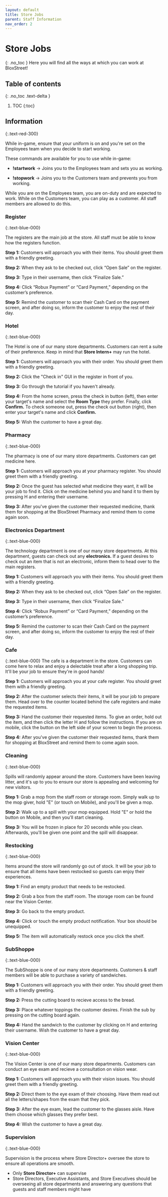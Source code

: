 ```yaml
---
layout: default
title: Store Jobs
parent: Staff Information
nav_order: 2
---
```

# Store Jobs
{: .no_toc }
Here you will find all the ways at which you can work at BloxStreet! 

## Table of contents
{: .no_toc .text-delta }

1. TOC
{:toc}

## Information 
{:.text-red-300} 

While in-game, ensure that your uniform is on and you're set on the Employees team when you decide to start working.

These commands are available for you to use while in-game:

* **!startwork** -> Joins you to the Employees team and sets you as working.

* **!stopwork** -> Joins you to the Customers team and prevents you from working.

While you are on the Employees team, you are on-duty and are expected to work. While on the Customers team, you can play as a customer. All staff members are allowed to do this.

### Register
{:.text-blue-000}

The registers are the main job at the store. All staff must be able to know how the registers function.

**Step 1:** Customers will approach you with their items. You should greet them with a friendly greeting.

**Step 2:** When they ask to be checked out, click “Open Sale” on the register.

**Step 3:** Type in their username, then click “Finalize Sale.”

**Step 4:** Click “Robux Payment” or “Card Payment,” depending on the customer’s preference.

**Step 5:** Remind the customer to scan their Cash Card on the payment screen, and after doing so, inform the customer to enjoy the rest of their day.

### Hotel
{:.text-blue-000}

The Hotel is one of our many store departments. Customers can rent a suite of their preference. Keep in mind that **Store Intern+** may run the hotel.

**Step 1:** Customers will approach you with their order. You should greet them with a friendly greeting.

**Step 2:** Click the "Check in" GUI in the register in front of you. 

**Step 3:** Go through the tutorial if you haven't already. 

**Step 4:** From the home screen, press the check in button (left), then enter your target's name and select the **Room Type** they prefer. Finally, click **Confirm.** To check someone out, press the check out button (right), then enter your target's name and click **Confirm.**

**Step 5:** Wish the customer to have a great day.

### Pharmacy
{:.text-blue-000}

The pharmacy is one of our many store departments. Customers can get medicine here.

**Step 1:** Customers will approach you at your pharmacy register. You should greet them with a friendly greeting.

**Step 2:** Once the guest has selected what medicine they want, it will be your job to find it. Click on the medicine behind you and hand it to them by pressing H and entering their username.

**Step 3:** After you've given the customer their requested medicine, thank them for shopping at the BloxStreet Pharmacy and remind them to come again soon.

### Electronics Department
{:.text-blue-000}

The technology department is one of our many store departments. At this department, guests can check out any **electronics.** If a guest desires to check out an item that is not an electronic, inform them to head over to the main registers.

**Step 1:** Customers will approach you with their items. You should greet them with a friendly greeting.

**Step 2:** When they ask to be checked out, click “Open Sale” on the register.

**Step 3:** Type in their username, then click “Finalize Sale.”

**Step 4:** Click “Robux Payment” or “Card Payment,” depending on the customer’s preference.

**Step 5:** Remind the customer to scan their Cash Card on the payment screen, and after doing so, inform the customer to enjoy the rest of their day.

### Cafe
{:.text-blue-000}
The cafe is a department in the store. Customers can come here to relax and enjoy a delectable treat after a long shopping trip. It'll be your job to ensure they're in good hands!

**Step 1:** Customers will approach you at your cafe register. You should greet them with a friendly greeting.

**Step 2:** After the customer selects their items, it will be your job to prepare them. Head over to the counter located behind the cafe registers and make the requested items.

**Step 3:** Hand the customer their requested items. To give an order, hold out the item, and then click the letter H and follow the instructions. If you are on mobile, click the button on the left side of your screen to begin the process.

**Step 4:** After you've given the customer their requested items, thank them for shopping at BloxStreet and remind them to come again soon.

### Cleaning
{:.text-blue-000}

Spills will randomly appear around the store. Customers have been leaving litter, and it's up to you to ensure our store is appealing and welcoming for new visitors.

**Step 1:** Grab a mop from the staff room or storage room. Simply walk up to the mop giver, hold "E" (or touch on Mobile), and you'll be given a mop.

**Step 2:** Walk up to a spill with your mop equipped. Hold "E" or hold the button on Mobile, and then you'll start cleaning.

**Step 3:** You will be frozen in place for 20 seconds while you clean. Afterwards, you'll be given one point and the spill will disappear.

### Restocking
{:.text-blue-000}

Items around the store will randomly go out of stock. It will be your job to ensure that all items have been restocked so guests can enjoy their experiences.

**Step 1:** Find an empty product that needs to be restocked.

**Step 2:** Grab a box from the staff room. The storage room can be found near the Vision Center.

**Step 3:** Go back to the empty product.

**Step 4:** Click or touch the empty product notification. Your box should be unequipped.

**Step 5:** The item will automatically restock once you click the shelf.

### SubShoppe
{:.text-blue-000}

The SubShoppe is one of our many store departments. Customers & staff members will be able to purchase a variety of sandwiches. 

**Step 1:** Customers will approach you with their order. You should greet them with a friendly greeting.

**Step 2:** Press the cutting board to recieve access to the bread. 

**Step 3:** Place whatever toppings the customer desires. Finish the sub by pressing on the cutting board again. 

**Step 4:** Hand the sandwich to the customer by clicking on H and entering their username. Wish the customer to have a great day.

### Vision Center
{:.text-blue-000}

The Vision Center is one of our many store departments. Customers can conduct an eye exam and recieve a consultation on vision wear. 

**Step 1:** Customers will approach you with their vision issues. You should greet them with a friendly greeting.

**Step 2:** Direct them to the eye exam of their choosing. Have them read out all the letters/shapes from the exam that they pick.

**Step 3:** After the eye exam, lead the customer to the glasses aisle. Have them choose which glasses they prefer best. 

**Step 4:** Wish the customer to have a great day. 

### Supervision
{:.text-blue-000}

Supervision is the process where Store Director+ oversee the store to ensure all operations are smooth.

* Only **Store Director+** can supervise
* Store Directors, Executive Assistants, and Store Executives should be overseeing all store departments and answering any questions that guests and staff members might have
